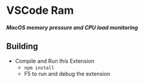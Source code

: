 # VSCode Ram

##### MacOS memory pressure and CPU load monitoring

## Building
- Compile and Run this Extension
  - `npm install`
  - F5 to run and debug the extension